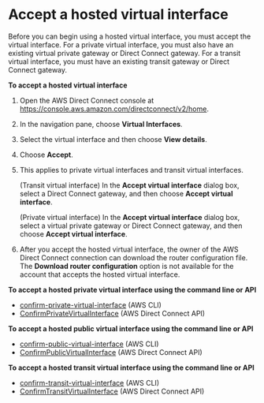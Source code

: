 # Accept a hosted virtual interface<a name="accepthostedvirtualinterface"></a>

Before you can begin using a hosted virtual interface, you must accept the virtual interface\. For a private virtual interface, you must also have an existing virtual private gateway or Direct Connect gateway\. For a transit virtual interface, you must have an existing transit gateway or Direct Connect gateway\.

**To accept a hosted virtual interface**

1. Open the AWS Direct Connect console at [https://console\.aws\.amazon\.com/directconnect/v2/home](https://console.aws.amazon.com/directconnect/v2/home)\.

1. In the navigation pane, choose **Virtual Interfaces**\.

1. Select the virtual interface and then choose **View details**\.

1. Choose **Accept**\.

1. This applies to private virtual interfaces and transit virtual interfaces\.

   \(Transit virtual interface\) In the **Accept virtual interface** dialog box, select a Direct Connect gateway, and then choose **Accept virtual interface**\.

   \(Private virtual interface\) In the **Accept virtual interface** dialog box, select a virtual private gateway or Direct Connect gateway, and then choose **Accept virtual interface**\.

1. After you accept the hosted virtual interface, the owner of the AWS Direct Connect connection can download the router configuration file\. The **Download router configuration** option is not available for the account that accepts the hosted virtual interface\.

**To accept a hosted private virtual interface using the command line or API**
+ [confirm\-private\-virtual\-interface](https://docs.aws.amazon.com/cli/latest/reference/directconnect/confirm-private-virtual-interface.html) \(AWS CLI\)
+ [ConfirmPrivateVirtualInterface](https://docs.aws.amazon.com/directconnect/latest/APIReference/API_ConfirmPrivateVirtualInterface.html) \(AWS Direct Connect API\)

**To accept a hosted public virtual interface using the command line or API**
+ [confirm\-public\-virtual\-interface](https://docs.aws.amazon.com/cli/latest/reference/directconnect/confirm-public-virtual-interface.html) \(AWS CLI\)
+ [ConfirmPublicVirtualInterface](https://docs.aws.amazon.com/directconnect/latest/APIReference/API_ConfirmPublicVirtualInterface.html) \(AWS Direct Connect API\)

**To accept a hosted transit virtual interface using the command line or API**
+ [confirm\-transit\-virtual\-interface](https://docs.aws.amazon.com/cli/latest/reference/directconnect/confirm-transit-virtual-interface.html) \(AWS CLI\)
+ [ConfirmTransitVirtualInterface](https://docs.aws.amazon.com/directconnect/latest/APIReference/API_ConfirTransitVirtualInterface.html) \(AWS Direct Connect API\)